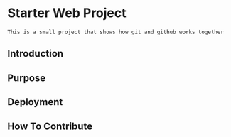 # Starter Web Project
	This is a small project that shows how git and github works together

## Introduction

## Purpose

## Deployment

## How To Contribute